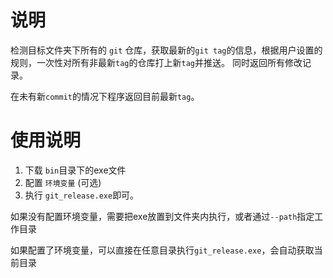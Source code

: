# 说明

检测目标文件夹下所有的 `git` 仓库，获取最新的`git tag`的信息，根据用户设置的规则，一次性对所有非最新`tag`的仓库打上新`tag`并推送。
同时返回所有修改记录。

在未有新`commit`的情况下程序返回目前最新`tag`。

# 使用说明

1. 下载 `bin`目录下的exe文件
2. 配置 `环境变量` (可选)
3. 执行 `git_release.exe`即可。

如果没有配置环境变量，需要把exe放置到文件夹内执行，或者通过`--path`指定工作目录

如果配置了环境变量，可以直接在任意目录执行`git_release.exe`，会自动获取当前目录